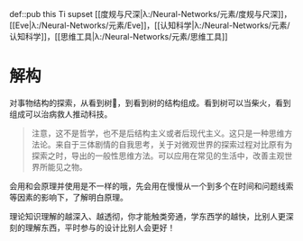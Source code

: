 def::pub this Ti supset [[度规与尺深|λ:/Neural-Networks/元素/度规与尺深]]，[[Eve|λ:/Neural-Networks/元素/Eve]]，[[认知科学|λ:/Neural-Networks/元素/认知科学]]，[[思维工具|λ:/Neural-Networks/元素/思维工具]]

# 解构

对事物结构的探索，从看到树🌲，到看到树的结构组成。看到树可以当柴火，看到组成可以治病救人推动科技。

> 注意，这不是哲学，也不是后结构主义或者后现代主义。这只是一种思维方法论。来自于三体剧情的自我思考，关于对微观世界的探索过程对比原有为探索之时，导出的一般性思维方法。可以应用在常见的生活中，改善主观世界所能见之物。


会用和会原理并使用是不一样的哦，先会用在慢慢从一个到多个在时间和问题线索等因素的影响下，了解明白原理。

理论知识理解的越深入、越透彻，你才能触类旁通，学东西学的越快，比别人更深刻的理解东西，平时参与的设计比别人会更好！